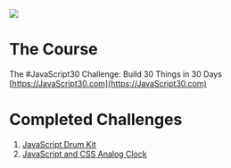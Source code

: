 ![](https://javascript30.com/images/JS3-social-share.png)

# The Course
The #JavaScript30 Challenge: Build 30 Things in 30 Days
[https://JavaScript30.com](https://JavaScript30.com)

# Completed Challenges
1. [JavaScript Drum Kit](https://laurenfromseattle.github.io/JavaScript30/01%20-%20JavaScript%20Drum%20Kit/)
2. [JavaScript and CSS Analog Clock](https://laurenfromseattle.github.io/JavaScript30/02%20-%20JS%20and%20CSS%20Clock)
